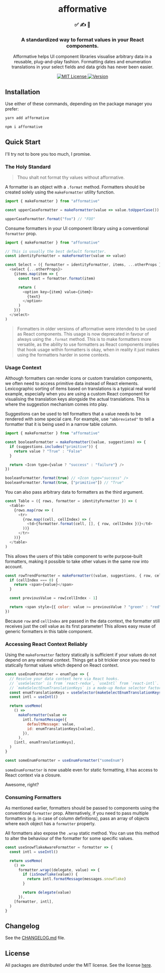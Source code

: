 <h1 align="center">
afformative
</h1>

<h3 align="center">
✅ ✍️ 👀
</h3>

<h3 align="center">
A standardized way to format values in your React components.
</h3>

<p align="center">
Afformative helps UI component libraries visualise arbitrary data in a reusable, plug-and-play fashion. Formatting dates and enumeration translations in your select fields and data grids has never been easier.
</p>

<p align="center">
  <a href="https://github.com/wafflepie/affomative/blob/master/LICENSE">
    <img src="https://flat.badgen.net/badge/license/MIT/blue" alt="MIT License" />
  </a>

  <a href="https://npmjs.com/package/afformative">
    <img src="https://flat.badgen.net/npm/v/afformative" alt="Version" />
  </a>
</p>

## Installation

Use either of these commands, depending on the package manager you prefer:

```sh
yarn add afformative

npm i afformative
```

## Quick Start

I'll try not to bore you too much, I promise.

### The Holy Standard

> Thou shalt not format thy values without afformative.

A formatter is an object with a `.format` method. Formatters should be created solely using the `makeFormatter` utility function.

```js
import { makeFormatter } from "afformative"

const upperCaseFormatter = makeFormatter(value => value.toUpperCase())

upperCaseFormatter.format("foo") // "FOO"
```

Consume formatters in your UI component library using a conventional `formatter` prop.

```js
import { makeFormatter } from "afformative"

// This is usually the best default formatter.
const identityFormatter = makeFormatter(value => value)

const Select = ({ formatter = identityFormatter, items, ...otherProps }) => (
  <select {...otherProps}>
    {items.map(item => {
      const text = formatter.format(item)

      return (
        <option key={item} value={item}>
          {text}
        </option>
      )
    })}
  </select>
)
```

> Formatters in older versions of afformative were intended to be used as React components. This usage is now deprecated in favour of always using the `.format` method. This is to make formatters more versatile, as the ability to use formatters as React components implies that hook usage within formatters is okay, when in reality it just makes using the formatters harder in some contexts.

### Usage Context

Although formatters can render icons or custom translation components, we often need to access primitive data instead of React elements. Lexicographic sorting of items based on translations is a typical real world example, especially when you are using a custom React component for visualising the translation keys alongside the actual translations. This is where the suggestion mechanism comes into play.

Suggestions can be used to tell formatters that a value needs to be rendered with some special care. For example, use `"abbreviated"` to tell a formatter that it is being used in a narrow table column.

```js
import { makeFormatter } from "afformative"

const booleanFormatter = makeFormatter((value, suggestions) => {
  if (suggestions.includes("primitive")) {
    return value ? "True" : "False"
  }

  return <Icon type={value ? "success" : "failure"} />
})

booleanFormatter.format(true) // <Icon type="success" />
booleanFormatter.format(true, ["primitive"]) // "True"
```

You can also pass arbitrary data to formatters as the third argument.

```js
const Table = ({ rows, formatter = identityFormatter }) => (
  <table>
    {rows.map(row => (
      <tr>
        {row.map((cell, cellIndex) => (
          <td>{formatter.format(cell, [], { row, cellIndex })}</td>
        ))}
      </tr>
    ))}
  </table>
)
```

This allows the users of this table component to write purpose-built formatters, making it possible to take other values in the same row into account.

```js
const rowTrendFormatter = makeFormatter((value, suggestions, { row, cellIndex }) => {
  if (cellIndex === 0) {
    return <span>{value}</span>
  }

  const previousValue = row[cellIndex - 1]

  return <span style={{ color: value >= previousValue ? "green" : "red" }}>{value}</span>
})
```

Because `row` and `cellIndex` are passed in the data context, the formatter still receives just the cell value as its first parameter! This allows easy reuse of generic formatters in this table component.

### Accessing React Context Reliably

Using the `makeFormatter` factory statically is sufficient if your values do not depend on any external context. Things get a bit trickier once you need to statically format values which depend on React context.

```js
const useEnumFormatter = enumType => {
  // Resolve your data context here via React hooks.
  // `useSelector` is from `react-redux`, `useIntl` from `react-intl`.
  // `makeSelectEnumTranslationKeys` is a made-up Redux selector factory.
  const enumTranslationKeys = useSelector(makeSelectEnumTranslationKeys(enumType))
  const intl = useIntl()

  return useMemo(
    () =>
      makeFormatter(value =>
        intl.formatMessage({
          defaultMessage: value,
          id: enumTranslationKeys[value],
        }),
      ),
    [intl, enumTranslationKeys],
  )
}

const someEnumFormatter = useEnumFormatter("someEnum")
```

`someEnumFormatter` is now usable even for static formatting, it has access to React context via a closure.

Awesome, right?

### Consuming Formatters

As mentioned earlier, formatters should be passed to components using the conventional `formatter` prop. Alternatively, if you need to pass multiple formatters (e.g. in case of column definitions), pass an array of objects where each object has a `formatter` property.

All formatters also expose the `.wrap` static method. You can use this method to alter the behaviour of the formatter for some specific values.

```js
const useSnowflakeAwareFormatter = formatter => {
  const intl = useIntl()

  return useMemo(
    () =>
      formatter.wrap((delegate, value) => {
        if (isSnowflake(value)) {
          return intl.formatMessage(messages.snowflake)
        }

        return delegate(value)
      }),
    [formatter, intl],
  )
}
```

## Changelog

See the [CHANGELOG.md](https://github.com/wafflepie/afformative/blob/master/CHANGELOG.md) file.

## License

All packages are distributed under the MIT license. See the license [here](https://github.com/wafflepie/afformative/blob/master/LICENSE).
